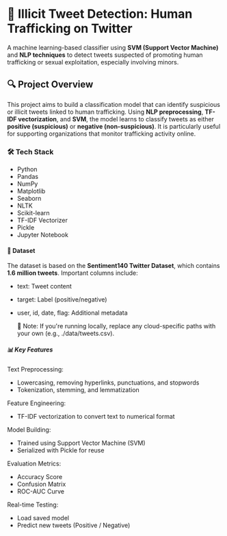 # 🚨 Illicit Tweet Detection: Human Trafficking on Twitter
A machine learning-based classifier using **SVM (Support Vector Machine)** and **NLP techniques** to detect tweets suspected of promoting human trafficking or sexual exploitation, especially involving minors.

## 🔍 Project Overview
This project aims to build a classification model that can identify suspicious or illicit tweets linked to human trafficking. Using **NLP preprocessing**, **TF-IDF vectorization**, and **SVM**, the model learns to classify tweets as either **positive (suspicious)** or **negative (non-suspicious)**. It is particularly useful for supporting organizations that monitor trafficking activity online.

### 🛠️ Tech Stack
- Python
- Pandas
- NumPy
- Matplotlib
- Seaborn
- NLTK
- Scikit-learn
- TF-IDF Vectorizer
- Pickle
- Jupyter Notebook

#### 📁 Dataset
The dataset is based on the **Sentiment140 Twitter Dataset**, which contains  **1.6 million tweets**. Important columns include:

- text: Tweet content
- target: Label (positive/negative)
- user, id, date, flag: Additional metadata

    📌 Note: If you're running locally, replace any cloud-specific paths with your own (e.g., ./data/tweets.csv).

##### 📊 Key Features
  Text Preprocessing:
   - Lowercasing, removing hyperlinks, punctuations, and stopwords
   - Tokenization, stemming, and lemmatization

 Feature Engineering:
   - TF-IDF vectorization to convert text to numerical format

 Model Building:
   - Trained using Support Vector Machine (SVM)
   - Serialized with Pickle for reuse

 Evaluation Metrics:
   - Accuracy Score
   - Confusion Matrix
   - ROC-AUC Curve

 Real-time Testing:
   - Load saved model
   - Predict new tweets (Positive / Negative)
